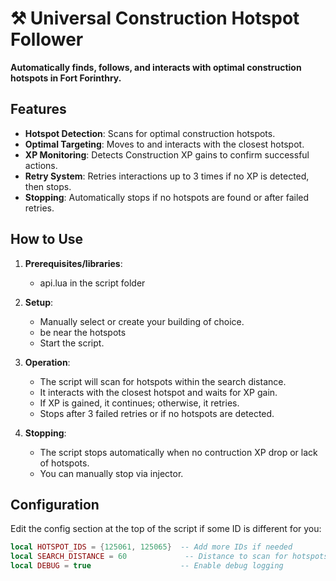 # ⚒️ Universal Construction Hotspot Follower

  **Automatically finds, follows, and interacts with optimal construction hotspots in Fort Forinthry.**

## Features

- **Hotspot Detection**: Scans for optimal construction hotspots.
- **Optimal Targeting**: Moves to and interacts with the closest hotspot.
- **XP Monitoring**: Detects Construction XP gains to confirm successful actions.
- **Retry System**: Retries interactions up to 3 times if no XP is detected, then stops.
- **Stopping**: Automatically stops if no hotspots are found or after failed retries.

## How to Use

1. **Prerequisites/libraries**:
   - api.lua in the script folder

2. **Setup**:
   - Manually select or create your building of choice.
   - be near the hotspots
   - Start the script.

3. **Operation**:
   - The script will scan for hotspots within the search distance.
   - It interacts with the closest hotspot and waits for XP gain.
   - If XP is gained, it continues; otherwise, it retries.
   - Stops after 3 failed retries or if no hotspots are detected.

4. **Stopping**:
   - The script stops automatically when no contruction XP drop or lack of hotspots.
   - You can manually stop via injector.

## Configuration

Edit the config section at the top of the script if some ID is different for you:

```lua
local HOTSPOT_IDS = {125061, 125065}  -- Add more IDs if needed
local SEARCH_DISTANCE = 60             -- Distance to scan for hotspots
local DEBUG = true                    -- Enable debug logging

